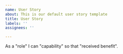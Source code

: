 ```yaml
---
name: User Story
about: This is our default user story template
title: User Story
labels: ''
assignees: ''

---
```


As a "role" I can "capability" so that "received benefit".
